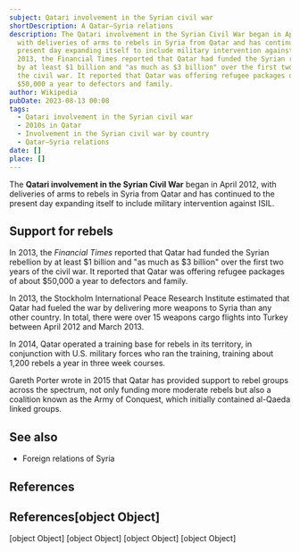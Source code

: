 ```yaml
---
subject: Qatari involvement in the Syrian civil war
shortDescription: A Qatar–Syria relations
description: The Qatari involvement in the Syrian Civil War began in April 2012,
  with deliveries of arms to rebels in Syria from Qatar and has continued to the
  present day expanding itself to include military intervention against ISIL. In
  2013, the Financial Times reported that Qatar had funded the Syrian rebellion
  by at least $1 billion and "as much as $3 billion" over the first two years of
  the civil war. It reported that Qatar was offering refugee packages of about
  $50,000 a year to defectors and family.
author: Wikipedia
pubDate: 2023-08-13 00:08
tags:
  - Qatari involvement in the Syrian civil war
  - 2010s in Qatar
  - Involvement in the Syrian civil war by country
  - Qatar–Syria relations
date: []
place: []
---
```


The **Qatari involvement in the Syrian Civil War** began in April 2012, with deliveries of arms to rebels in Syria from Qatar and has continued to the present day expanding itself to include military intervention against ISIL.

## Support for rebels
In 2013, the *Financial Times* reported that Qatar had funded the Syrian rebellion by at least $1 billion and "as much as $3 billion" over the first two years of the civil war. It reported that Qatar was offering refugee packages of about $50,000 a year to defectors and family.

In 2013, the Stockholm International Peace Research Institute estimated that Qatar had fueled the war by delivering more weapons to Syria than any other country. In total, there were over 15 weapons cargo flights into Turkey between April 2012 and March 2013.

In 2014, Qatar operated a training base for rebels in its territory, in conjunction with U.S. military forces who ran the training, training about 1,200 rebels a year in three week courses.

Gareth Porter wrote in 2015 that Qatar has provided support to rebel groups across the spectrum, not only funding more moderate rebels but also a coalition known as the Army of Conquest, which initially contained al-Qaeda linked groups.

## See also
 * Foreign relations of Syria


## References
## References[object Object]
[object Object]
[object Object]
[object Object]
[object Object]